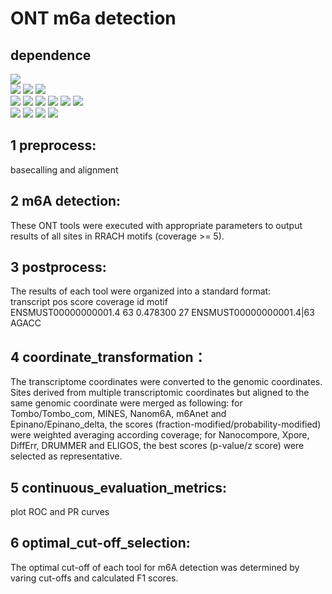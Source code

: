 # ONT m6a detection
## dependence
![](https://img.shields.io/badge/software-version-blue)  
[![](https://img.shields.io/badge/Guppy-v5.0.7-green)](https://community.nanoporetech.com/downloads)
[![](https://img.shields.io/badge/Minimap2-v2.17-green)](https://github.com/lh3/minimap2)
[![](https://img.shields.io/badge/samtools-v1.6-green)](https://github.com/samtools/samtools)  
[![](https://img.shields.io/badge/Tombo-v1.5.1-orange)](https://github.com/nanoporetech/tombo)
[![](https://img.shields.io/badge/MINES-v0.0-orange)](https://github.com/YeoLab/MINES.git)
[![](https://img.shields.io/badge/Nanom6A-v2.0-orange)](https://github.com/gaoyubang/nanom6A)
[![](https://img.shields.io/badge/m6Anet-v1.0-orange)](https://github.com/GoekeLab/m6anet)
[![](https://img.shields.io/badge/Nanocompore-v1.0.0-orange)](https://github.com/tleonardi/nanocompore_paper_analyses)
[![](https://img.shields.io/badge/Xpore-v2.0-orange)](https://github.com/GoekeLab/xpore)  
[![](https://img.shields.io/badge/DiffErr-v0.2-blue)](https://github.com/bartongroup/differr_nanopore_DRS)
[![](https://img.shields.io/badge/DRUMMER-v0.0-blue)](https://github.com/DepledgeLab/DRUMMER/)
[![](https://img.shields.io/badge/ELIGOS-v2.0.1-blue)](https://gitlab.com/piroonj/eligos2)
[![](https://img.shields.io/badge/Epinano-v1.2.0-blue)](https://github.com/novoalab/EpiNano)

## 1 preprocess:
basecalling and alignment

## 2 m6A detection:
These ONT tools were executed with appropriate parameters to output results of all sites in RRACH motifs (coverage >= 5).

## 3 postprocess:
The results of each tool were organized into a standard format:  
transcript pos score coverage id motif  
ENSMUST00000000001.4	63	0.478300	27	ENSMUST00000000001.4|63	AGACC

## 4 coordinate_transformation：
The transcriptome coordinates were converted to the genomic coordinates. Sites derived from multiple transcriptomic coordinates but aligned to the same genomic coordinate were merged as following: for Tombo/Tombo_com, MINES, Nanom6A, m6Anet and Epinano/Epinano_delta, the scores (fraction-modified/probability-modified) were weighted averaging according coverage; for Nanocompore, Xpore, DiffErr, DRUMMER and ELIGOS, the best scores (p-value/z score) were selected as representative.

## 5 continuous_evaluation_metrics:
plot ROC and PR curves

## 6 optimal_cut-off_selection:
The optimal cut-off of each tool for m6A detection was determined by varing cut-offs and calculated F1 scores.
